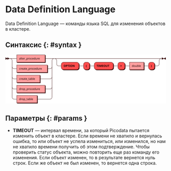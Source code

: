 # Data Definition Language

Data Definition Language — команды языка SQL для изменения объектов в кластере.

## Синтаксис {: #syntax }

![DDL](../../images/ebnf/ddl.svg)

## Параметры {: #params }

* **TIMEOUT** — интервал времени, за который Picodata пытается изменить объект в кластере.
  Если времени не хватило и вернулась ошибка, то или объект не успела измениться, или
  изменился, но нам не хватило времени получить об этом подтверждение. Чтобы проверить
  статус объекта, можно повторить еще раз команду его изменения. Если объект изменен,
  то в результате вернется нуль строк. Если же объект не был изменен, то вернется одна строка.
